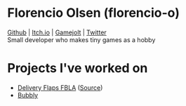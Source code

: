 # Florencio Olsen (florencio-o)
[Github](https://github.com/florencio-o/) | [Itch.io](https://florencio-o.itch.io/) | [Gamejolt](https://florencio-o.gamejolt.io/) | [Twitter](https://twitter.com/flor_parakeet)\
Small developer who makes tiny games as a hobby


# Projects I've worked on
* [Delivery Flaps FBLA](https://florencio-o.itch.io/df-fbla) ([Source](https://github.com/florencio-o/df-fbla))
* [Bubbly](https://florencio-o.itch.io/bubbly)